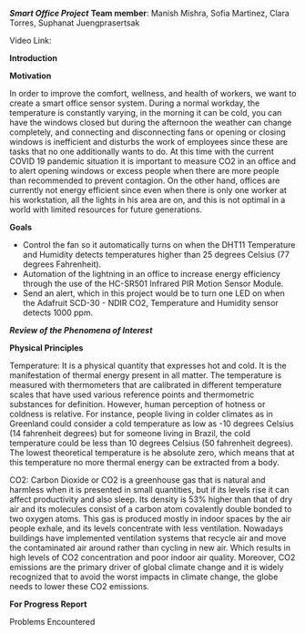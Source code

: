 ***Smart Office Project***
**Team member**: Manish Mishra, Sofia Martinez, Clara Torres, Suphanat Juengprasertsak

Video Link:

**Introduction**


**Motivation**

In order to improve the comfort, wellness, and health of workers, we want to create a smart office sensor system. During a normal workday, the temperature is constantly varying, in the morning it can be cold, you can have the windows closed but during the afternoon the weather can change completely, and connecting and disconnecting fans or opening or closing windows is inefficient and disturbs the work of employees since these are tasks that no one additionally wants to do. At this time with the current COVID 19 pandemic situation it is important to measure CO2 in an office and to alert opening windows or excess people when there are more people than recommended to prevent contagion. On the other hand, offices are currently not energy efficient since even when there is only one worker at his workstation, all the lights in his area are on, and this is not optimal in a world with limited resources for future generations.

**Goals**
- Control the fan so it automatically turns on when the DHT11  Temperature and Humidity  detects temperatures higher than 25 degrees Celsius  (77 degrees Fahrenheit).
- Automation of the lightning in an office to increase energy efficiency through the use of the HC-SR501 Infrared PIR Motion Sensor Module.
- Send an alert, which in this project would be to turn one LED on when the  Adafruit SCD-30 - NDIR CO2, Temperature and Humidity sensor detects 1000 ppm.


***Review of the Phenomena of Interest***

**Physical Principles**

Temperature:
It is a physical quantity that expresses hot and cold. It is the manifestation of thermal energy present in all matter. The temperature is measured with thermometers that are calibrated in different temperature scales that have used various reference points and thermometric substances for definition. However, human perception of hotness or coldness is relative. For instance, people living in colder climates as in Greenland could consider a cold temperature as low as -10 degrees Celsius (14 fahrenheit degrees) but for someone living in Brazil, the cold temperature could be less than 10 degrees Celsius (50 fahrenheit degrees). The lowest theoretical temperature is he absolute zero, which means that at this temperature no more thermal energy can be extracted from a body.

CO2:
Carbon Dioxide or CO2 is a greenhouse gas that is natural and harmless when it is presented in small quantities, but if its levels rise it can affect productivity and also sleep. Its density is 53% higher than that of dry air and its molecules consist of a carbon atom covalently double bonded to two oxygen atoms. This gas is produced mostly in indoor spaces by the air people exhale, and its levels concentrate with less ventilation. Nowadays buildings have implemented ventilation systems that recycle air and move the contaminated air around rather than cycling in new air. Which results in high levels of CO2 concentration and poor indoor air quality. Moreover, CO2 emissions are the primary driver of global climate change and it is widely recognized that to avoid the worst impacts in climate change, the globe needs to lower these CO2 emissions.



**For Progress Report**

Problems Encountered
